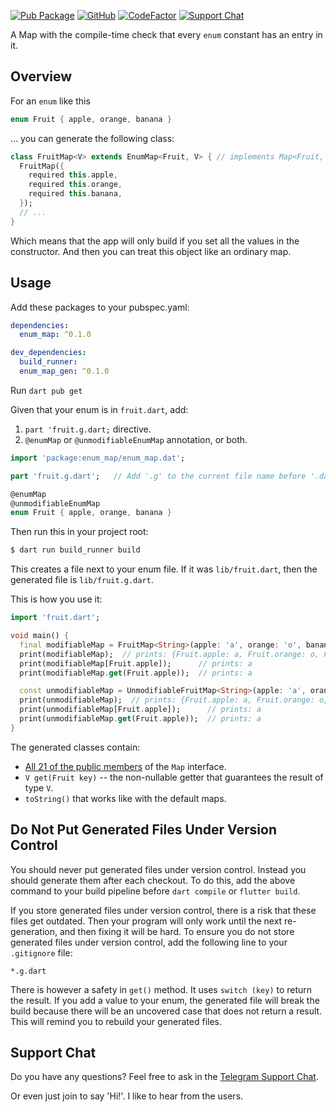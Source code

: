 [![Pub Package](https://img.shields.io/pub/v/enum_map.svg)](https://pub.dev/packages/enum_map)
[![GitHub](https://img.shields.io/github/license/alexeyinkin/dart-enum-map)](https://github.com/alexeyinkin/dart-enum-map/blob/main/LICENSE)
[![CodeFactor](https://img.shields.io/codefactor/grade/github/alexeyinkin/dart-enum-map?style=flat-square)](https://www.codefactor.io/repository/github/alexeyinkin/dart-enum-map)
[![Support Chat](https://img.shields.io/badge/support%20chat-telegram-brightgreen)](https://ainkin.com/chat)

A Map with the compile-time check that every `enum` constant has an entry in it.

## Overview

For an `enum` like this
```dart
enum Fruit { apple, orange, banana }
```

... you can generate the following class:

```dart
class FruitMap<V> extends EnumMap<Fruit, V> { // implements Map<Fruit, V>
  FruitMap({
    required this.apple,
    required this.orange,
    required this.banana,
  });
  // ...
}
```

Which means that the app will only build if you set all the values in the constructor.
And then you can treat this object like an ordinary map.

## Usage

Add these packages to your pubspec.yaml:

```yaml
dependencies:
  enum_map: ^0.1.0

dev_dependencies:
  build_runner:
  enum_map_gen: ^0.1.0
```

Run `dart pub get`

Given that your enum is in `fruit.dart`, add:

1. `part 'fruit.g.dart;` directive.
2. `@enumMap` or `@unmodifiableEnumMap` annotation, or both.

```dart
import 'package:enum_map/enum_map.dat';

part 'fruit.g.dart';   // Add '.g' to the current file name before '.dart' extension.

@enumMap
@unmodifiableEnumMap
enum Fruit { apple, orange, banana }
```

Then run this in your project root:

```bash
$ dart run build_runner build
```

This creates a file next to your enum file. If it was `lib/fruit.dart`, then the generated
file is `lib/fruit.g.dart`.

This is how you use it:

```dart
import 'fruit.dart';

void main() {
  final modifiableMap = FruitMap<String>(apple: 'a', orange: 'o', banana: 'b');
  print(modifiableMap);  // prints: {Fruit.apple: a, Fruit.orange: o, Fruit.banana: b}
  print(modifiableMap[Fruit.apple]);      // prints: a
  print(modifiableMap.get(Fruit.apple));  // prints: a

  const unmodifiableMap = UnmodifiableFruitMap<String>(apple: 'a', orange: 'o', banana: 'b');
  print(unmodifiableMap);  // prints: {Fruit.apple: a, Fruit.orange: o, Fruit.banana: b}
  print(unmodifiableMap[Fruit.apple]);      // prints: a
  print(unmodifiableMap.get(Fruit.apple));  // prints: a
}
```

The generated classes contain:

- [All 21 of the public members](https://api.dart.dev/stable/2.17.6/dart-core/Map-class.html) of the `Map` interface.
- `V get(Fruit key)` -- the non-nullable getter that guarantees the result of type `V`.
- `toString()` that works like with the default maps.

## Do Not Put Generated Files Under Version Control

You should never put generated files under version control.
Instead you should generate them after each checkout.
To do this, add the above command to your build pipeline before `dart compile` or `flutter build`.

If you store generated files under version control, there is a risk that these files get outdated.
Then your program will only work until the next re-generation, and then fixing it will be hard.
To ensure you do not store generated files under version control, add the following line to
your `.gitignore` file:

```
*.g.dart
```

There is however a safety in `get()` method. It uses `switch (key)` to return the result.
If you add a value to your enum, the generated file will break the build because there will be
an uncovered case that does not return a result.
This will remind you to rebuild your generated files.

## Support Chat

Do you have any questions? Feel free to ask in the [Telegram Support Chat](https://ainkin.com/chat).

Or even just join to say 'Hi!'. I like to hear from the users.
